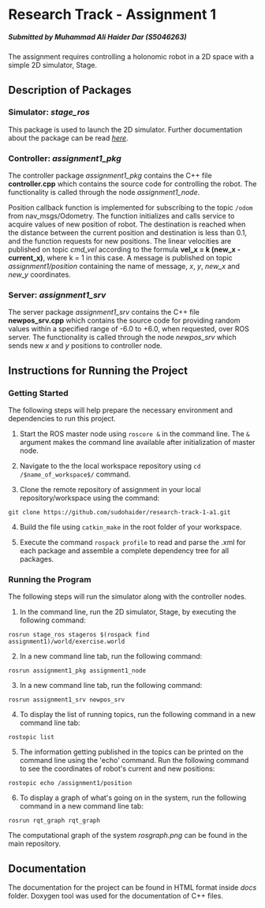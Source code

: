 # Research Track - Assignment 1
##### Submitted by Muhammad Ali Haider Dar (S5046263)

The assignment requires controlling a holonomic robot in a 2D space with a simple 2D simulator, Stage.

## Description of Packages

### Simulator: _stage_ros_

This package is used to launch the 2D simulator. Further documentation about the package can be read [_here_](http://wiki.ros.org/stage_ros).

### Controller: _assignment1_pkg_

The controller package _assignment1_pkg_ contains the C++ file **controller.cpp** which contains the source code for controlling the robot. The functionality is called through the node _assignment1_node_.

Position callback function is implemented for subscribing to the topic `/odom` from nav_msgs/Odometry. The function initializes and calls service to acquire values of new position of robot. The destination is reached when the distance between the current position and destination is less than 0.1, and the function requests for new positions. The linear velocities are published on topic _cmd_vel_ according to the formula **vel_x = k (new_x - current_x)**, where k = 1 in this case. A message is published on topic _assignment1/position_ containing the name of message, _x_, _y_, _new_x_ and _new_y_ coordinates.

### Server: _assignment1_srv_

The server package _assignment1_srv_ contains the C++ file **newpos_srv.cpp** which contains the source code for providing random values within a specified range of -6.0 to +6.0, when requested, over ROS server. The functionality is called through the node _newpos_srv_ which sends new _x_ and _y_ positions to controller node.

## Instructions for Running the Project

### Getting Started

The following steps will help prepare the necessary environment and dependencies to run this project.

1. Start the ROS master node using `roscore &` in the command line. The `&` argument makes the command line available after initialization of master node.

2. Navigate to the the local workspace repository using `cd /$name_of_workspace$/` command.

3. Clone the remote repository of assignment in your local repository/workspace using the command:
```
git clone https://github.com/sudohaider/research-track-1-a1.git
```

4. Build the file using `catkin_make` in the root folder of your workspace.

5. Execute the command `rospack profile` to read and parse the .xml for each package and assemble a complete dependency tree for all packages.

### Running the Program

The following steps will run the simulator along with the controller nodes.

1. In the command line, run the 2D simulator, Stage, by executing the following command:
```
rosrun stage_ros stageros $(rospack find assignment1)/world/exercise.world
```

2. In a new command line tab, run the following command:
```
rosrun assignment1_pkg assignment1_node
```

3. In a new command line tab, run the following command:
```
rosrun assignment1_srv newpos_srv
```

4. To display the list of running topics, run  the following command in a new command line tab:
```
rostopic list
```

5. The information getting published in the topics can be printed on the command line using the 'echo' command. Run the following command to see the coordinates of robot's current and new positions:
```
rostopic echo /assignment1/position
```

6. To display a graph of what's going on in the system, run the following command in a new command line tab: 
```
rosrun rqt_graph rqt_graph
```
The computational graph of the system _rosgraph.png_ can be found in the main repository.

## Documentation

The documentation for the project can be found in HTML format inside _docs_ folder. Doxygen tool was used for the documentation of C++ files.

